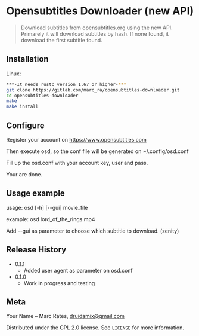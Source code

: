 # Opensubtitles Downloader (new API) 
> Download subtitles from opensubtitles.org using the new API.<br>
> Primarely it will download subtitles by hash. If none found, it download the first subtitle found.

## Installation

Linux:

```sh
***-It needs rustc version 1.67 or higher-***
git clone https://gitlab.com/marc_ra/opensubtitles-downloader.git
cd opensubtitles-downloader
make
make install
```
## Configure
Register your account on https://www.opensubtitles.com

Then execute osd, so the conf file will be generated on ~/.config/osd.conf

Fill up the osd.conf with your account key, user and pass.

Your are done.

## Usage example

usage: osd [-h] [--gui] movie_file

example: osd lord_of_the_rings.mp4

Add --gui as parameter to choose which subtitle to download. (zenity)

## Release History

* 0.1.1
    * Added user agent as parameter on osd.conf
* 0.1.0
    * Work in progress and testing

## Meta

Your Name – Marc Rates, druidamix@gmail.com

Distributed under the GPL 2.0 license. See ``LICENSE`` for more information.


